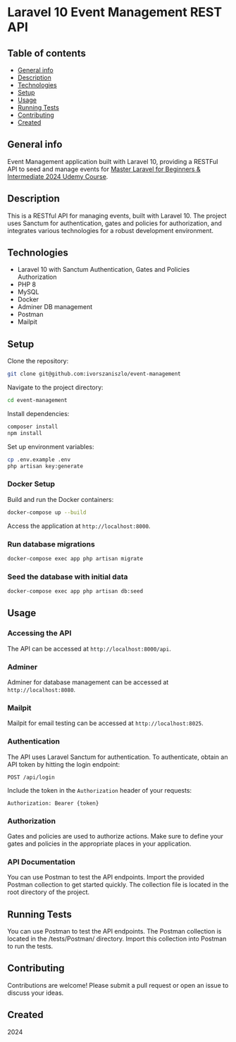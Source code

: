 # Laravel 10 Event Management REST API

## Table of contents
* [General info](#general-info)
* [Description](#description)
* [Technologies](#technologies)
* [Setup](#setup)
* [Usage](#usage)
* [Running Tests](#running-tests)
* [Contributing](#contributing)
* [Created](#created)

## General info

Event Management application built with Laravel 10, providing a RESTFul API to seed and manage events for [Master Laravel for Beginners & Intermediate 2024 Udemy Course](https://www.udemy.com/course/laravel-beginner-fundamentals/learn/lecture/38206874#learning-tools).

## Description

This is a RESTful API for managing events, built with Laravel 10. The project uses Sanctum for authentication, gates and policies for authorization, and integrates various technologies for a robust development environment.

## Technologies

+ Laravel 10 with Sanctum Authentication, Gates and Policies Authorization
+ PHP 8
+ MySQL
+ Docker
+ Adminer DB management
+ Postman
+ Mailpit

## Setup

Clone the repository:

```bash
git clone git@github.com:ivorszaniszlo/event-management
```

Navigate to the project directory:

```bash
cd event-management
```

Install dependencies:

```bash
composer install
npm install
```

Set up environment variables:

```bash
cp .env.example .env
php artisan key:generate
```

### Docker Setup

Build and run the Docker containers:

```bash
docker-compose up --build
```

Access the application at `http://localhost:8000`.

### Run database migrations

```bash
docker-compose exec app php artisan migrate
```

### Seed the database with initial data

```bash
docker-compose exec app php artisan db:seed
```

## Usage

### Accessing the API

The API can be accessed at `http://localhost:8000/api`.

### Adminer

Adminer for database management can be accessed at `http://localhost:8080`.

### Mailpit

Mailpit for email testing can be accessed at `http://localhost:8025`.

### Authentication

The API uses Laravel Sanctum for authentication. To authenticate, obtain an API token by hitting the login endpoint:

```http
POST /api/login
```

Include the token in the `Authorization` header of your requests:

```http
Authorization: Bearer {token}
```

### Authorization

Gates and policies are used to authorize actions. Make sure to define your gates and policies in the appropriate places in your application.

### API Documentation

You can use Postman to test the API endpoints. Import the provided Postman collection to get started quickly. The collection file is located in the root directory of the project.

## Running Tests

You can use Postman to test the API endpoints. The Postman collection is located in the /tests/Postman/ directory. Import this collection into Postman to run the tests.

## Contributing

Contributions are welcome! Please submit a pull request or open an issue to discuss your ideas.

## Created

2024

